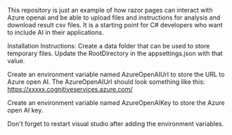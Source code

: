 This repository is just an example of how razor pages can interact with Azure openai and be able to upload files and instructions for analysis and download result csv files.  It is a starting point for C# developers who want to include AI in their applications.

Installation Instructions:
Create a data folder that can be used to store temporary files.  Update the RootDirectory in the appsettings.json with that value.

Create an environment variable named AzureOpenAIUrl to store the URL to Azure open AI.  The AzureOpenAIUrl should look something like this: https://xxxxx.cognitiveservices.azure.com/

Create an environment variable named AzureOpenAIKey to store the Azure open AI key.

Don't forget to restart visual studio after adding the environment variables.


